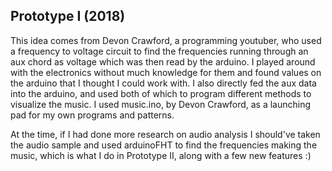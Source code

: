 ## Prototype I (2018) 

This idea comes from Devon Crawford, a programming youtuber, who used a frequency to voltage circuit to find the frequencies running through an aux chord as voltage which was then read by the arduino. I played around with the electronics without much knowledge for them and found values on the arduino that I thought I could work with. I also directly fed the aux data into the arduino, and used both of which to program different methods to visualize the music. I used music.ino, by Devon Crawford, as a launching pad for my own programs and patterns.

At the time, if I had done more research on audio analysis I should've taken the audio sample and used arduinoFHT to find the frequencies making the music, which is what I do in Prototype II, along with a few new features :)